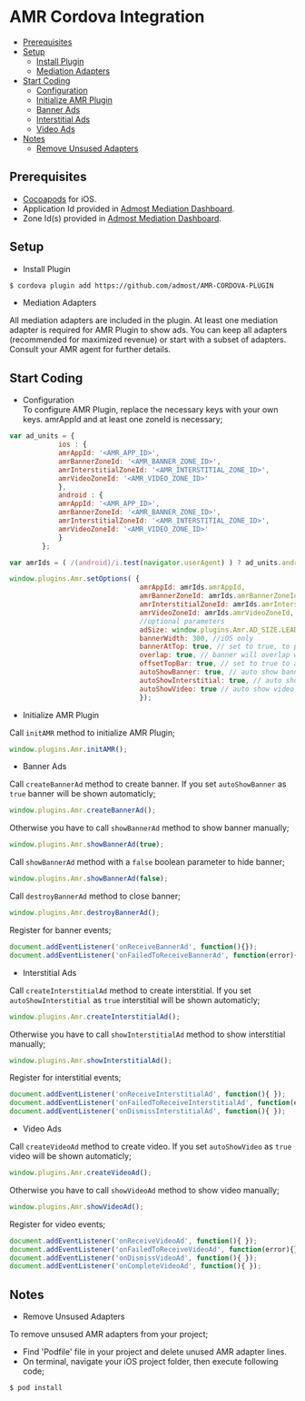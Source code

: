 
# AMR Cordova Integration

* [Prerequisites](#prerequisites)
* [Setup](#setup)
  + [Install Plugin](#install1)
  + [Mediation Adapters](#install2)
* [Start Coding](#start-coding)
  + [Configuration](#usage1)
  + [Initialize AMR Plugin](#usage2)
  + [Banner Ads](#usage3)
  + [Interstitial Ads](#usage4)
  + [Video Ads](#usage5)
* [Notes](#notes)
  + [Remove Unsused Adapters](#notes1)

## Prerequisites
* [Cocoapods](https://cocoapods.org) for iOS. 
* Application Id provided in [Admost Mediation Dashboard](http://dashboard.admost.com).
* Zone Id(s) provided in [Admost Mediation Dashboard](http://dashboard.admost.com).

## Setup
  + <a name="install1"></a>Install Plugin 
```perl
$ cordova plugin add https://github.com/admost/AMR-CORDOVA-PLUGIN
```
+ <a name="install2"></a>Mediation Adapters

All mediation adapters are included in the plugin. At least one mediation adapter is required for AMR Plugin to show ads. You can keep all adapters (recommended for maximized revenue) or start with a subset of adapters. Consult your AMR agent for further details.

## Start Coding
+ <a name="usage1"></a>Configuration   
To configure AMR Plugin, replace the necessary keys with your own keys. amrAppId and at least one zoneId is necessary;   
```javascript
var ad_units = {
            ios : {
            amrAppId: '<AMR_APP_ID>',
            amrBannerZoneId: '<AMR_BANNER_ZONE_ID>',
            amrInterstitialZoneId: '<AMR_INTERSTITIAL_ZONE_ID>',
            amrVideoZoneId: '<AMR_VIDEO_ZONE_ID>'
            },
            android : {
            amrAppId: '<AMR_APP_ID>',
            amrBannerZoneId: '<AMR_BANNER_ZONE_ID>',
            amrInterstitialZoneId: '<AMR_INTERSTITIAL_ZONE_ID>',
            amrVideoZoneId: '<AMR_VIDEO_ZONE_ID>'
            }
        };

var amrIds = ( /(android)/i.test(navigator.userAgent) ) ? ad_units.android : ad_units.ios;

window.plugins.Amr.setOptions( {
                                amrAppId: amrIds.amrAppId,
                                amrBannerZoneId: amrIds.amrBannerZoneId,
                                amrInterstitialZoneId: amrIds.amrInterstitialZoneId,
                                amrVideoZoneId: amrIds.amrVideoZoneId,
                                //optional parameters
                                adSize: window.plugins.Amr.AD_SIZE.LEADERBOARD,  //android only. Use BANNER, LEADERBOARD, MEDIUM_RECTANGLE
                                bannerWidth: 300, //iOS only
                                bannerAtTop: true, // set to true, to put banner at top
                                overlap: true, // banner will overlap webview
                                offsetTopBar: true, // set to true to avoid ios7 status bar overlap
                                autoShowBanner: true, // auto show banner ad when loaded
                                autoShowInterstitial: true, // auto show interstitial ad when loaded
                                autoShowVideo: true // auto show video ad when loaded
                                });
```  
+ <a name="usage2"></a>Initialize AMR Plugin  

Call `initAMR` method to initialize AMR Plugin;
```javascript
window.plugins.Amr.initAMR();
```
+ <a name="usage3"></a>Banner Ads 

Call `createBannerAd` method to create banner. If you set `autoShowBanner` as `true` banner will be shown automaticly;
```javascript
window.plugins.Amr.createBannerAd();
```
Otherwise you have to call `showBannerAd` method to show banner manually;
```javascript
window.plugins.Amr.showBannerAd(true);
```
Call `showBannerAd` method with a `false` boolean parameter to hide banner;
```javascript
window.plugins.Amr.showBannerAd(false);
```
Call `destroyBannerAd` method to close banner;
```javascript
window.plugins.Amr.destroyBannerAd();
```
Register for banner events;
```javascript
document.addEventListener('onReceiveBannerAd', function(){});
document.addEventListener('onFailedToReceiveBannerAd', function(error){});
```
+ <a name="usage4"></a>Interstitial Ads 

Call `createInterstitialAd` method to create interstitial. If you set `autoShowInterstitial` as `true` interstitial will be shown automaticly;
```javascript
window.plugins.Amr.createInterstitialAd();
```
Otherwise you have to call `showInterstitialAd` method to show interstitial manually;
```javascript
window.plugins.Amr.showInterstitialAd();
```
Register for interstitial events;
```javascript
document.addEventListener('onReceiveInterstitialAd', function(){ });
document.addEventListener('onFailedToReceiveInterstitialAd', function(error){ });
document.addEventListener('onDismissInterstitialAd', function(){ });
```

+ <a name="usage5"></a>Video Ads 

Call `createVideoAd` method to create video. If you set `autoShowVideo` as `true` video will be shown automaticly;
```javascript
window.plugins.Amr.createVideoAd();
```
Otherwise you have to call `showVideoAd` method to show video manually;
```javascript
window.plugins.Amr.showVideoAd();
```
Register for video events;
```javascript
document.addEventListener('onReceiveVideoAd', function(){ });
document.addEventListener('onFailedToReceiveVideoAd', function(error){});
document.addEventListener('onDismissVideoAd', function(){ });
document.addEventListener('onCompleteVideoAd', function(){ });
```

## Notes

+ <a name="notes1"></a>Remove Unsused Adapters

To remove unsused AMR adapters from your project;
  * Find 'Podfile' file in your project and delete unused AMR adapter lines.
  * On terminal, navigate your iOS project folder, then execute following code;
```perl
$ pod install
```
